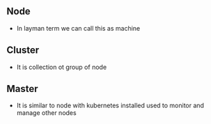 ## Node

- In layman term we can call this as machine

## Cluster

- It is collection ot group of node

## Master

- It is similar to node with kubernetes installed used to monitor and manage other nodes

